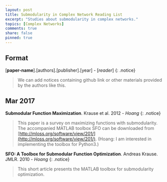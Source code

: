 ```yaml
---
layout: post
title: Submodularity in Complex Network Reading List
excerpt: "Studies about submodularity in complex networks."
topics: [Complex Networks]
comments: true
share: false
pinned: true
---
```

## Format

[**paper-name**].[authors].[publisher].[year] - [_reader_]
{: .notice}
> We can add notices containing github link or other materials provided by the authors like this.

## Mar 2017

**Submodular Function Maximization**. Krause et al. 2012 - _Hoang_
{: .notice}
> This paper is a survey on maximizing functions with submodularity. The accompanied MATLAB toolbox SFO can be downloaded from [http://mloss.org/software/view/201/](http://mloss.org/software/view/201/). (Hoang: I am interested in implementing the toolbox for Python3.)

**SFO: A Toolbox for Submodular Function Optimization**. Andreas Krause. JMLR. 2010 - _Hoang_
{: .notice}
> This short article presents the MATLAB toolbox for submodularity optimization.


